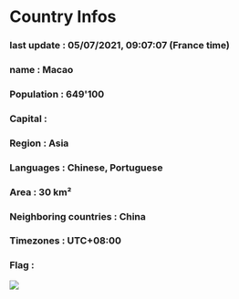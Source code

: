 # Country  Infos
### last update : 05/07/2021, 09:07:07 (France time)

### name : Macao
### Population : 649'100
### Capital : 
### Region : Asia
### Languages : Chinese, Portuguese
### Area : 30 km²
### Neighboring countries : China
### Timezones : UTC+08:00

### Flag :
![](https://restcountries.eu/data/mac.svg)